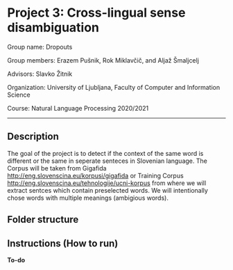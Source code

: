 # Project 3: Cross-lingual sense disambiguation
Group name: Dropouts

Group members: Erazem Pušnik, Rok Miklavčič, and Aljaž Šmaljcelj

Advisors: Slavko Žitnik

Organization: University of Ljubljana, Faculty of Computer and Information Science

Course: Natural Language Processing 2020/2021

---

## Description

The goal of the project is to detect if the context of the same word is different or the same in seperate senteces in Slovenian language. 
The Corpus will be taken from Gigafida http://eng.slovenscina.eu/korpusi/gigafida or Training Corpus http://eng.slovenscina.eu/tehnologije/ucni-korpus from where we will extract sentces which contain preselected words. We will intentionally chose words with multiple meanings (ambigious words).

## Folder structure

## Instructions (How to run)
 **To-do**

